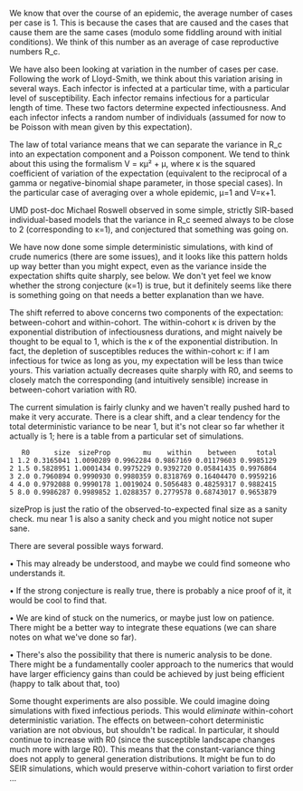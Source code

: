 
We know that over the course of an epidemic, the average number of cases per case is 1. This is because the cases that are caused and the cases that cause them are the same cases (modulo some fiddling around with initial conditions). We think of this number as an average of case reproductive numbers R_c.

We have also been looking at variation in the number of cases per case. Following the work of Lloyd-Smith, we think about this variation arising in several ways. Each infector is infected at a particular time, with a particular level of susceptibility. Each infector remains infectious for a particular length of time. These two factors determine expected infectiousness. And each infector infects a random number of individuals (assumed for now to be Poisson with mean given by this expectation).

The law of total variance means that we can separate the variance in R_c into an expectation component and a Poisson component. We tend to think about this using the formalism V = κμ² + μ, where κ is the squared coefficient of variation of the expectation (equivalent to the reciprocal of a gamma or negative-binomial shape parameter, in those special cases). In the particular case of averaging over a whole epidemic, μ=1 and V=κ+1.

UMD post-doc Michael Roswell observed in some simple, strictly SIR-based individual-based models that the variance in R_c seemed always to be close to 2 (corresponding to κ=1), and conjectured that something was going on.

We have now done some simple deterministic simulations, with kind of crude numerics (there are some issues), and it looks like this pattern holds up way better than you might expect, even as the variance inside the expectation shifts quite sharply, see below. We don't yet feel we know whether the strong conjecture (κ=1) is true, but it definitely seems like there is something going on that needs a better explanation than we have.

The shift referred to above concerns two components of the expectation: between-cohort and within-cohort. The within-cohort κ is driven by the exponential distribution of infectiousness durations, and might naively be thought to be equal to 1, which is the κ of the exponential distribution. In fact, the depletion of susceptibles reduces the within-cohort κ: if I am infectious for twice as long as you, my expectation will be less than twice yours. This variation actually decreases quite sharply with R0, and seems to closely match the corresponding (and intuitively sensible) increase in between-cohort variation with R0.

The current simulation is fairly clunky and we haven't really pushed hard to make it very accurate. There is a clear shift, and a clear tendency for the total deterministic variance to be near 1, but it's not clear so far whether it actually is 1; here is a table from a particular set of simulations.

```
   R0      size  sizeProp        mu    within    between     total
1 1.2 0.3165041 1.0090289 0.9962284 0.9867169 0.01179603 0.9985129
2 1.5 0.5828951 1.0001434 0.9975229 0.9392720 0.05841435 0.9976864
3 2.0 0.7960894 0.9990930 0.9980359 0.8318769 0.16404470 0.9959216
4 4.0 0.9792088 0.9990178 1.0019024 0.5056483 0.48259317 0.9882415
5 8.0 0.9986287 0.9989852 1.0288357 0.2779578 0.68743017 0.9653879
```

sizeProp is just the ratio of the observed-to-expected final size as a sanity check. mu near 1 is also a sanity check and you might notice not super sane.

There are several possible ways forward. 

• This may already be understood, and maybe we could find someone who understands it.

• If the strong conjecture is really true, there is probably a nice proof of it, it would be cool to find that.

• We are kind of stuck on the numerics, or maybe just low on patience. There might be a better way to integrate these equations (we can share notes on what we've done so far).

• There's also the possibility that there is numeric analysis to be done. There might be a fundamentally cooler approach to the numerics that would have larger efficiency gains than could be achieved by just being efficient (happy to talk about that, too)

Some thought experiments are also possible. We could imagine doing simulations with fixed infectious periods. This would _eliminate_ within-cohort deterministic variation. The effects on between-cohort deterministic variation are not obvious, but shouldn't be radical. In particular, it should continue to increase with R0 (since the susceptible landscape changes much more with large R0). This means that the constant-variance thing does not apply to general generation distributions. It might be fun to do SEIR simulations, which would preserve within-cohort variation to first order …
